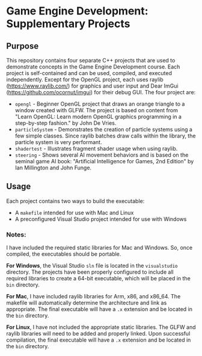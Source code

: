 # Game Engine Development: Supplementary Projects

## Purpose
This repository contains four separate C++ projects that are used to demonstrate concepts in the Game Engine Development course. Each project is self-contained and can be used, compiled, and executed independently. Except for the OpenGL project, each uses raylib (https://www.raylib.com/) for graphics and user input and Dear ImGui (https://github.com/ocornut/imgui) for their debug GUI. The four project are:

* `opengl` - Beginner OpenGL project that draws an orange triangle to a window created with GLFW. The project is based on content from "Learn OpenGL: Learn modern OpenGL graphics programming in a step-by-step fashion." by John De Vries.
* `particleSystem` - Demonstrates the creation of particle systems using a few simple classes. Since raylib batches draw calls within the library, the particle system is very performant.
* `shadertest` - Illustrates fragment shader usage when using raylib.
* `steering` - Shows several AI movement behaviors and is based on the seminal game AI book: "Artificial Intelligence for Games, 2nd Edition" by Ian Millington and John Funge.

## Usage

Each project contains two ways to build the executable:

* A `makefile` intended for use with Mac and Linux
* A preconfigured Visual Studio project intended for use with Windows

### Notes:

I have included the required static libraries for Mac and Windows. So, once compiled, the executables should be portable.

**For Windows**, the Visual Studio `sln` file is located in the `visualstudio` directory. The projects have been properly configured to include all required libraries to create a 64-bit executable, which will be placed in the `bin` directory.

**For Mac**, I have included raylib libraries for Arm, x86, and x86_64. The makefile will automatically determine the architecture and link as appropriate. The final executable will have a `.x` extension and be located in the `bin` directory.

**For Linux**, I have not included the appropriate static libraries. The GLFW and raylib libraries will need to be added and properly linked. Upon successful compilation, the final executable will have a `.x` extension and be located in the `bin` directory.
